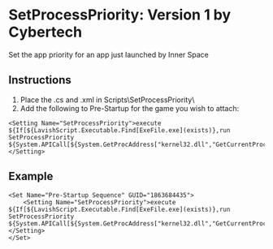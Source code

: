 # SetProcessPriority: Version 1 by Cybertech

Set the app priority for an app just launched by Inner Space

## Instructions

1. Place the .cs and .xml in Scripts\SetProcessPriority\
2. Add the following to Pre-Startup for the game you wish to attach:
```
<Setting Name="SetProcessPriority">execute ${If[${LavishScript.Executable.Find[ExeFile.exe](exists)},run SetProcessPriority ${System.APICall[${System.GetProcAddress["kernel32.dll","GetCurrentProcessId"]}]}]}</Setting>
```

## Example
```
<Set Name="Pre-Startup Sequence" GUID="1863684435">
    <Setting Name="SetProcessPriority">execute ${If[${LavishScript.Executable.Find[ExeFile.exe](exists)},run SetProcessPriority ${System.APICall[${System.GetProcAddress["kernel32.dll","GetCurrentProcessId"]}]}]}</Setting>
</Set>
```
